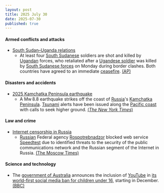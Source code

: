 ```yaml
---
layout: post
title: 2025 July 30
date: 2025-07-30
published: true
---
```



#### Armed conflicts and attacks

* [South Sudan–Uganda relations](https://en.wikipedia.org/wiki/South_Sudan%E2%80%93Uganda_relations "South Sudan–Uganda relations")
  * At least four [South Sudanese](https://en.wikipedia.org/wiki/South_Sudan "South Sudan") soldiers are shot and killed by [Ugandan](https://en.wikipedia.org/wiki/Uganda "Uganda") forces, who retaliated after a [Ugandese soldier](https://en.wikipedia.org/wiki/Military_of_Uganda "Military of Uganda") was killed by [South Sudanese forces](https://en.wikipedia.org/wiki/Military_of_South_Sudan "Military of South Sudan") on Monday during border clashes. Both countries have agreed to an immediate [ceasefire](https://en.wikipedia.org/wiki/Ceasefire "Ceasefire"). [(AP)](https://apnews.com/article/uganda-south-sudan-border-military-clash-6a7b0cec647c4c02d3724c45d213fcaf)

#### Disasters and accidents

* [2025 Kamchatka Peninsula earthquake](https://en.wikipedia.org/wiki/2025_Kamchatka_Peninsula_earthquake "2025 Kamchatka Peninsula earthquake")
  * A Mw 8.8 earthquake strikes off the coast of [Russia](https://en.wikipedia.org/wiki/Russia "Russia")'s [Kamchatka Peninsula](https://en.wikipedia.org/wiki/Kamchatka_Peninsula "Kamchatka Peninsula"). [Tsunami](https://en.wikipedia.org/wiki/Tsunami "Tsunami") alerts have been issued along the [Pacific coast](https://en.wikipedia.org/wiki/Pacific_coast "Pacific coast") with calls to seek higher ground. [(*The New York Times*)](https://www.nytimes.com/2025/07/29/world/japan-earthquake-tsunami-north-pacific-ocean.html)

#### Law and crime

* [Internet censorship in Russia](https://en.wikipedia.org/wiki/Internet_censorship_in_Russia "Internet censorship in Russia")
  * [Russian](https://en.wikipedia.org/wiki/Russia "Russia") Federal agency [Rospotrebnadzor](https://en.wikipedia.org/wiki/Rospotrebnadzor "Rospotrebnadzor") blocked web service [Speedtest](https://en.wikipedia.org/wiki/Speedtest "Speedtest") due to identified threats to the security of the public communications network and the Russian segment of the Internet in Russia. [(The Moscow Times)](https://www.moscowtimes.ru/2025/07/30/vrossii-zablokirovali-servis-izmereniya-skorosti-interneta-nafone-massovih-blokirovok-a170254)

#### Science and technology

* The [government of Australia](https://en.wikipedia.org/wiki/Government_of_Australia "Government of Australia") announces the inclusion of [YouTube](https://en.wikipedia.org/wiki/YouTube "YouTube") in [its world-first social media ban for children under 16](https://en.wikipedia.org/wiki/Online_Safety_Amendment "Online Safety Amendment"), starting in December. [(BBC)](https://www.bbc.com/news/articles/cpv0zkxx0njo)
